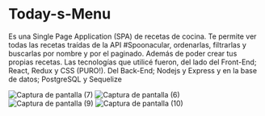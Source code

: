 # Today-s-Menu
Es una Single Page Application (SPA) de recetas de cocina. Te permite ver todas las recetas traídas de la API #Spoonacular, ordenarlas, filtrarlas y buscarlas por nombre y por el paginado. Además de poder crear tus propias recetas. Las tecnologías que utilicé fueron, del lado del Front-End; React, Redux y CSS (PURO!). Del Back-End; Nodejs y Express y en la base de datos; PostgreSQL y Sequelize


![Captura de pantalla (7)](https://user-images.githubusercontent.com/81176137/162439811-f7045598-e3c8-4b70-be78-4a6e85ea86f3.png)
![Captura de pantalla (6)](https://user-images.githubusercontent.com/81176137/162439823-ea3cc6e5-5365-445a-8593-6c4ca81a6f4c.png)
![Captura de pantalla (9)](https://user-images.githubusercontent.com/81176137/162439835-df645ef8-c43c-4769-9486-0adb1e5a11d1.png)
![Captura de pantalla (10)](https://user-images.githubusercontent.com/81176137/162439842-dd02624e-e117-4e47-b817-4510e05feb3f.png)
